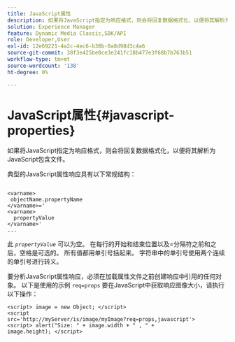 ```yaml
---
title: JavaScript属性
description: 如果将JavaScript指定为响应格式，则会将回复数据格式化，以便将其解析为JavaScript&trade；包含文件。
solution: Experience Manager
feature: Dynamic Media Classic,SDK/API
role: Developer,User
exl-id: 12e69221-4a2c-4ec6-b38b-0a8d98d3c4a6
source-git-commit: 38f3e425be0ce3e241fc18b477e3f68b7b763b51
workflow-type: tm+mt
source-wordcount: '138'
ht-degree: 0%

---
```


# JavaScript属性{#javascript-properties}

如果将JavaScript指定为响应格式，则会将回复数据格式化，以便将其解析为JavaScript包含文件。

典型的JavaScript属性响应具有以下常规结构：

```
           
<varname> 
 objectName.propertyName 
</varname>=' 
<varname>
  propertyValue 
</varname>' 
...
```

此 *`propertyValue`* 可以为空。 在每行的开始和结束位置以及=分隔符之前和之后，空格是可选的。 所有值都用单引号括起来。 字符串中的单引号使用两个连续的单引号进行转义。

要分析JavaScript属性响应，必须在加载属性文件之前创建响应中引用的任何对象。 以下是使用的示例 `req=props` 要在JavaScript中获取响应图像大小，请执行以下操作：

```
<script> image = new Object; </script> 
<script 
src='http://myServer/is/image/myImage?req=props,javascript'> 
<script> alert("Size: " + image.width + " , " + 
image.height); </script>
```
